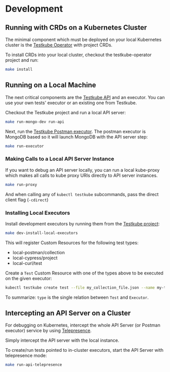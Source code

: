 # Development

## Running with CRDs on a Kubernetes Cluster

The minimal component which must be deployed on your local Kubernetes cluster is the [Testkube Operator](https://github.com/kubeshop/testkube-operator) with project CRDs.

To install CRDs into your local cluster, checkout the testkube-operator project and run:

```sh
make install 
```

## Running on a Local Machine

The next critical components are the [Testkube API](https://github.com/kubeshop/testkube) and an executor. You can use your own tests' executor or an existing one from Testkube.

Checkout the Testkube project and run a local API server:

```sh
make run-mongo-dev run-api
```

Next, run the [Testkube Postman executor](https://github.com/kubeshop/testkube-executor-postman). The postman executor is MongoDB based so it will launch MongoDB with the API server step:

```sh
make run-executor
```

### Making Calls to a Local API Server Instance

If you want to debug an API server locally, you can run a local kube-proxy which makes all calls to kube proxy URIs directly to API server instances.

```sh
make run-proxy
```

And when calling any of `kubectl testkube` subcommands, pass the direct client flag (`-cdirect`)


### Installing Local Executors

Install development executors by running them from the [Testkube project](https://github.com/kubeshop/testkube):

```sh
make dev-install-local-executors
```

This will register Custom Resources for the following test types:

- local-postman/collection
- local-cypress/project
- local-curl/test

Create a `Test` Custom Resource with one of the types above to be executed on the given executor:

```sh
kubectl testkube create test --file my_collection_file.json --name my-test-name --type local-postman/collection
```

To summarize: `type` is the single relation between `Test` and `Executor`.

## Intercepting an API Server on a Cluster

For debugging on Kubernetes, intercept the whole API Server (or Postman executor) service
by using [Telepresence](https://telepresence.io).

Simply intercept the API server with the local instance.

To create/run tests pointed to in-cluster executors, start the API Server with telepresence mode:

```sh
make run-api-telepresence
```
